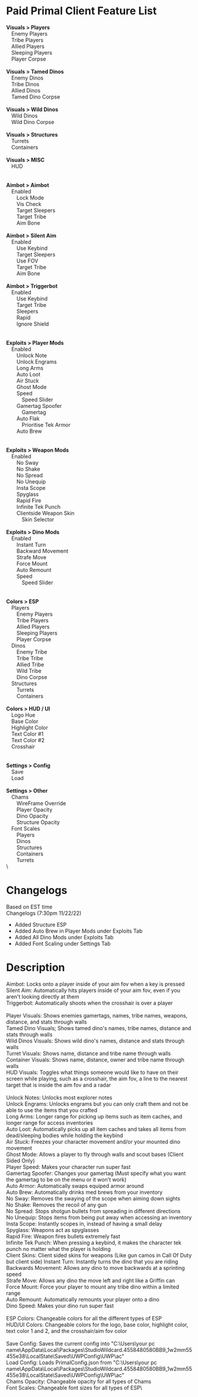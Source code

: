 # Paid Primal Client Feature List
**Visuals > Players**\
&emsp;Enemy Players\
&emsp;Tribe Players\
&emsp;Allied Players\
&emsp;Sleeping Players\
&emsp;Player Corpse\
\
**Visuals > Tamed Dinos**\
&emsp;Enemy Dinos\
&emsp;Tribe Dinos\
&emsp;Allied Dinos\
&emsp;Tamed Dino Corpse\
\
**Visuals > Wild Dinos**\
&emsp;Wild Dinos\
&emsp;Wild Dino Corpse\
\
**Visuals > Structures**\
&emsp;Turrets\
&emsp;Containers\
\
**Visuals > MISC**\
&emsp;HUD\
\
\
**Aimbot > Aimbot**\
&emsp;Enabled\
&emsp;&emsp;Lock Mode\
&emsp;&emsp;Vis Check\
&emsp;&emsp;Target Sleepers\
&emsp;&emsp;Target Tribe\
&emsp;&emsp;Aim Bone
\
\
**Aimbot > Silent Aim**\
&emsp;Enabled\
&emsp;&emsp;Use Keybind\
&emsp;&emsp;Target Sleepers\
&emsp;&emsp;Use FOV\
&emsp;&emsp;Target Tribe\
&emsp;&emsp;Aim Bone\
\
**Aimbot > Triggerbot**\
&emsp;Enabled\
&emsp;&emsp;Use Keybind\
&emsp;&emsp;Target Tribe\
&emsp;&emsp;Sleepers\
&emsp;&emsp;Rapid\
&emsp;&emsp;Ignore Shield\
\
\
**Exploits > Player Mods**\
&emsp;Enabled\
&emsp;&emsp;Unlock Note\
&emsp;&emsp;Unlock Engrams\
&emsp;&emsp;Long Arms\
&emsp;&emsp;Auto Loot\
&emsp;&emsp;Air Stuck\
&emsp;&emsp;Ghost Mode\
&emsp;&emsp;Speed\
&emsp;&emsp;&emsp;Speed Slider\
&emsp;&emsp;Gamertag Spoofer\
&emsp;&emsp;&emsp;Gamertag\
&emsp;&emsp;Auto Flak\
&emsp;&emsp;&emsp;Prioritise Tek Armor\
&emsp;&emsp;Auto Brew\
\
\
**Exploits > Weapon Mods**\
&emsp;Enabled\
&emsp;&emsp;No Sway\
&emsp;&emsp;No Shake\
&emsp;&emsp;No Spread\
&emsp;&emsp;No Unequip\
&emsp;&emsp;Insta Scope\
&emsp;&emsp;Spyglass\
&emsp;&emsp;Rapid Fire\
&emsp;&emsp;Infinite Tek Punch\
&emsp;&emsp;Clientside Weapon Skin\
&emsp;&emsp;&emsp;Skin Selector\
\
**Exploits > Dino Mods**\
&emsp;Enabled\
&emsp;&emsp;Instant Turn\
&emsp;&emsp;Backward Movement\
&emsp;&emsp;Strafe Move\
&emsp;&emsp;Force Mount\
&emsp;&emsp;Auto Remount\
&emsp;&emsp;Speed\
&emsp;&emsp;&emsp;Speed Slider\
\
\
**Colors > ESP**\
&emsp;Players\
&emsp;&emsp;Enemy Players\
&emsp;&emsp;Tribe Players\
&emsp;&emsp;Allied Players\
&emsp;&emsp;Sleeping Players\
&emsp;&emsp;Player Corpse\
&emsp;Dinos\
&emsp;&emsp;Enemy Tribe\
&emsp;&emsp;Tribe Tribe\
&emsp;&emsp;Allied Tribe\
&emsp;&emsp;Wild Tribe\
&emsp;&emsp;Dino Corpse\
&emsp;Structures\
&emsp;&emsp;Turrets\
&emsp;&emsp;Containers\
\
**Colors > HUD / UI**\
&emsp;Logo Hue\
&emsp;Base Color\
&emsp;Highlight Color\
&emsp;Text Color #1\
&emsp;Text Color #2\
&emsp;Crosshair\
\
\
**Settings > Config**\
&emsp;Save\
&emsp;Load\
\
**Settings > Other**\
&emsp;Chams\
&emsp;&emsp;WireFrame Override\
&emsp;&emsp;Player Opacity\
&emsp;&emsp;Dino Opacity\
&emsp;&emsp;Structure Opacity\
&emsp;Font Scales\
&emsp;&emsp;Players\
&emsp;&emsp;Dinos\
&emsp;&emsp;Structures\
&emsp;&emsp;Containers\
&emsp;&emsp;Turrets\
\


# Changelogs
Based on EST time\
Changelogs (7:30pm 11/22/22)

- Added Structure ESP
- Added Auto Brew in Player Mods under Exploits Tab
- Added All Dino Mods under Exploits Tab
- Added Font Scaling under Settings Tab

# Description
Aimbot: Locks onto a player inside of your aim fov when a key is pressed\
Silent Aim: Automatically hits players inside of your aim fov, even if you aren't looking directly at them\
Triggerbot: Automatically shoots when the crosshair is over a player\
\
Player Visuals: Shows enemies gamertags, names, tribe names, weapons, distance, and stats through walls\
Tamed Dino Visuals; Shows tamed dino's names, tribe names, distance and stats through walls\
Wild Dinos Visuals: Shows wild dino's names, distance and stats through walls\
Turret Visuals: Shows name, distance and tribe name through walls\
Container Visuals: Shows name, distance, owner and tribe name through walls\
HUD Visuals: Toggles what things someone would like to have on their screen while playing, such as a crosshair, the aim fov, a line to the nearest target that is inside the aim fov and a radar\
\
Unlock Notes: Unlocks most explorer notes\
Unlock Engrams: Unlocks engrams but you can only craft them and not be able to use the items that you crafted\
Long Arms: Longer range for picking up items such as item caches, and longer range for access inventories\
Auto Loot: Automatically picks up all item caches and takes all items from dead/sleeping bodies while holding the keybind\
Air Stuck: Freezes your character movement and/or your mounted dino movement\
Ghost Mode: Allows a player to fly through walls and scout bases (Client Sided Only)\
Player Speed: Makes your character run super fast\
Gamertag Spoofer: Changes your gamertag (Must specify what you want the gamertag to be on the menu or it won't work)\
Auto Armor: Automatically swaps equiped armor around\
Auto Brew: Automatically drinks med brews from your inventory\
No Sway: Removes the swaying of the scope when aiming down sights\
No Shake: Removes the recoil of any gun\
No Spread: Stops shotgun bullets from spreading in different directions\
No Unequip: Stops items from being put away when accessing an inventory\
Insta Scope: Instantly scopes in, instead of having a small delay\
Spyglass: Weapons act as spyglasses\
Rapid Fire: Weapon fires bullets extremely fast\
Infinite Tek Punch: When pressing a keybind, it makes the character tek punch no matter what the player is holding\
Client Skins: Client sided skins for weapons (Like gun camos in Call Of Duty but client side)
Instant Turn: Instantly turns the dino that you are riding\
Backwards Movement: Allows any dino to move backwards at a sprinting speed\
Strafe Move: Allows any dino the move left and right like a Griffin can\
Force Mount: Force your player to mount any tribe dino within a limited range\
Auto Remount: Automatically remounts your player onto a dino\
Dino Speed: Makes your dino run super fast\
\
ESP Colors: Changeable colors for all the different types of ESP\
HUD/UI Colors: Changeable colors for the logo, base color, highlight color, text color 1 and 2, and the crosshair/aim fov color\
\
Save Config: Saves the current config into "C:\Users\your pc name\AppData\Local\Packages\StudioWildcard.4558480580BB9_1w2mm55455e38\LocalState\Saved\UWPConfig\UWP\ac"\
Load Config: Loads PrimalConfig.json from "C:\Users\your pc name\AppData\Local\Packages\StudioWildcard.4558480580BB9_1w2mm55455e38\LocalState\Saved\UWPConfig\UWP\ac"\
Chams Opacity: Changeable opacity for all types of Chams\
Font Scales: Changeable font sizes for all types of ESP\
